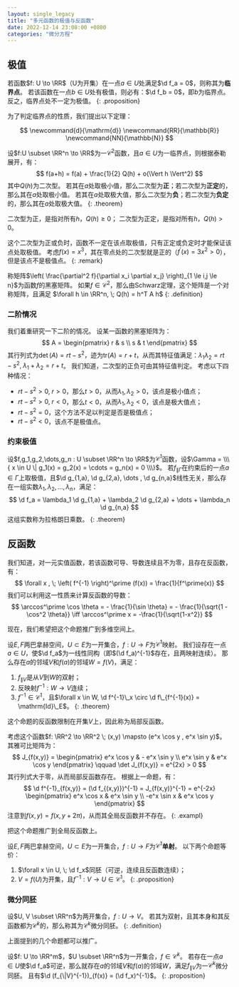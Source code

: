 ```yaml
---
layout: single_legacy
title: "多元函数的极值与反函数"
date: 2022-12-14 23:08:00 +0800
categories: "微分方程"
---
```


## 极值

若函数$f: U \to \RR$（U为开集）在一点$a \in U$处满足$\d f_a = 0$，则称其为**临界点**。
若该函数在一点$b \in U$处有极值，则必有：$\d f_b = 0$，即$b$为临界点。
反之，临界点处不一定为极值。
{: .proposition}

为了判定临界点的性质，我们提出以下定理：

$$
\newcommand{d}{\mathrm{d}}
\newcommand{RR}{\mathbb{R}}
\newcommand{NN}{\mathbb{N}}
$$

设$f:U \subset \RR^n \to \RR$为一$\mathcal C^2$函数，且$a \in U$为一临界点，则根据泰勒展开，有：
$$
f(a+h) = f(a) + \frac{1}{2} Q(h) + o(\Vert h \Vert^2)
$$
其中$Q(h)$为二次型。
若其在$a$处取极小值，那么二次型为**正**；若二次型为**正定**的，那么其在$a$处取极小值。
若其在$a$处取极大值，那么二次型为**负**；若二次型为**负定**的，那么其在$a$处取极大值。
{: .theorem}

二次型为正，是指对所有$h$，$Q(h) \ge 0$；
二次型为正定，是指对所有$h$，$Q(h) > 0$。

这个二次型为正或负时，函数不一定在该点取极值，只有正定或负定时才能保证该点处取极值。
考虑$f(x) = x^3$，其在零点处的二次型就是正的（$f^\prime(x) = 3x^2 > 0$），但是该点不是极值点。
{: .remark}

称矩阵$\left( \frac{\partial^2 f}{\partial x_i \partial x_j} \right)_{1 \le i,j \le n}$为函数$f$的黑塞矩阵。
如果$f \in \mathcal C^2$，那么由Schwarz定理，这个矩阵是一个对称矩阵，且满足
$\forall h \in \RR^n, \; Q(h) = h^T A h$
{: .definition}

### 二阶情况

我们着重研究一下二阶的情况。
设某一函数的黑塞矩阵为：
$$
A = \begin{pmatrix}
r & s \\ s & t
\end{pmatrix}
$$
其行列式为$\det(A) = rt-s^2$，迹为$\mathrm{tr}(A) = r+t$，从而其特征值满足：$\lambda_1 \lambda_2 = rt-s^2, \; \lambda_1+\lambda_2 = r+t$。
我们知道，二次型的正负可由其特征值判定。
考虑以下四种情况：

- $rt-s^2>0, \; r>0$，那么$t>0$，从而$\lambda_1,\lambda_2 > 0$，该点是极小值点；
- $rt-s^2>0, \; r<0$，那么$t<0$，从而$\lambda_1,\lambda_2 < 0$，该点是极大值点；
- $rt-s^2=0$，这个方法不足以判定是否是极值点；
- $rt-s^2<0$，该点不是极值点。

### 约束极值

设$f,g_1,g_2,\dots,g_n : U \subset \RR^n \to \RR$为$\mathcal C^1$函数，设$\Gamma = \\\{ x \in U \| g_1(x) = g_2(x) = \cdots = g_n(x) = 0 \\\}$。
若$f_{\| \Gamma}$在约束后的一点$a \in \Gamma$上取极值，且$\d g_{1,a}, \d g_{2,a}, \dots , \d g_{n,a}$线性无关，那么存在一组实数$\lambda_1, \lambda_2, \dots , \lambda_n$，满足：
$$
\d f_a = \lambda_1 \d g_{1,a} + \lambda_2 \d g_{2,a} + \dots + \lambda_n \d g_{n,a}
$$
这组实数称为拉格朗日乘数。
{: .theorem}

## 反函数

我们知道，对一元实值函数，若该函数可导、导数连续且不为零，且存在反函数，有：
$$
\forall x , \; \left( f^{-1} \right)^\prime (f(x)) = \frac{1}{f^\prime(x)}
$$
我们可以利用这一性质来计算反函数的导数：
$$
\arccos^\prime \cos \theta = - \frac{1}{\sin \theta} = - \frac{1}{\sqrt{1 - \cos^2 \theta}}
\iff \arccos^\prime x = -\frac{1}{\sqrt{1-x^2}}
$$

现在，我们希望把这个命题推广到多维空间上。

设$E,F$两巴拿赫空间，$U \subset E$为一开集合，$f:U \to F$为$\mathcal C^1$映射。
我们设存在一点$a \in U$，使$\d f_a$为一线性同构（即$(\d f_a)^{-1}$存在，且两映射连续）。
那么存在$a$的邻域$V$和$f(a)$的邻域$W=f(V)$，满足：
1) $f_{\|V}$是从$V$到$W$的双射；
2) 反映射$f^{-1}: W \to V$连续；
3) $f^{-1} \in \mathcal C^1$，且$\forall x \in W, \d f^{-1}\_x \circ \d f\_{f^{-1}(x)} = \mathrm{Id}\_E$。
{: .theorem}

这个命题的反函数限制在开集$V$上，因此称为局部反函数。

考虑这个函数$f: \RR^2 \to \RR^2 \; (x,y) \mapsto (e^x \cos y , e^x \sin y)$。
其雅可比矩阵为：
$$
J_{f(x,y)} = \begin{pmatrix}
e^x \cos y & - e^x \sin y \\
e^x \sin y & e^x \cos y
\end{pmatrix}
\qquad
\det J_{f(x,y)} = e^{2x} > 0
$$
其行列式大于零，从而局部反函数存在。
根据上一命题，有：
$$
\d f^{-1}_{f(x,y)} = (\d f_{(x,y)})^{-1} = J_{f(x,y)}^{-1} =
e^{-2x}
\begin{pmatrix}
e^x \cos x & e^x \sin y \\
-e^x \sin x & e^x \cos y
\end{pmatrix}
$$
注意到$f(x,y) = f(x,y+2\pi)$，从而其全局反函数并不存在。
{: .exampl}

把这个命题推广到全局反函数上。

设$E,F$两巴拿赫空间，$U \subset E$为一开集合，$f:U \to F$为$\mathcal C^1$**单射**。
以下两个命题等价：
1) $\forall x \in U, \; \d f_x$同胚（可逆，连续且反函数连续）；
2) $V = f(U)$为开集，且$f^{-1}: V \to U \in \mathcal C^1$。
{: .proposition}

### 微分同胚

设$U, V \subset \RR^n$为两开集合，$f: U \to V$。
若其为双射，且其本身和其反函数都为$\mathcal C^k$的，那么称其为$\mathcal C^k$微分同胚。
{: .definition}

上面提到的几个命题都可以推广。

设$f: U \to \RR^m$，$U \subset \RR^n$为一开集合，$f \in \mathcal C^k$。
若存在一点$a \in U$使$\d f_a$可逆，那么就存在$a$的邻域$V$和$f(a)$的邻域$W$，满足$f_{\|V}$为一$\mathcal C^k$微分同胚。
且有$\d (f_{\|V}^{-1})_{f(x)} = (\d f_x)^{-1}$。
{: .proposition}
